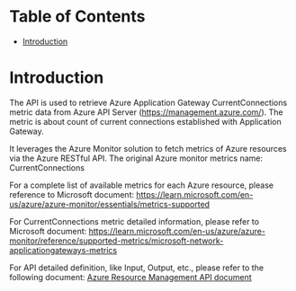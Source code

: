 # Table of Contents
- [Introduction](#introduction)


# Introduction <a name="introduction"></a>
The API is used to retrieve Azure Application Gateway CurrentConnections metric data from Azure API Server (https://management.azure.com/). The metric is about count of current connections established with Application Gateway.



It leverages the Azure Monitor solution to fetch metrics of Azure resources via the Azure RESTful API. The original Azure monitor metrics name: CurrentConnections



For a complete list of available metrics for each Azure resource, please reference to Microsoft document: https://learn.microsoft.com/en-us/azure/azure-monitor/essentials/metrics-supported

For CurrentConnections metric detailed information, please refer to Microsoft document: https://learn.microsoft.com/en-us/azure/azure-monitor/reference/supported-metrics/microsoft-network-applicationgateways-metrics


For API detailed definition, like Input, Output, etc., please refer to the following document:
[Azure Resource Management API document](https://learn.microsoft.com/en-us/rest/api/monitor/metrics/list?view=rest-monitor-2023-10-01&tabs=HTTP)
